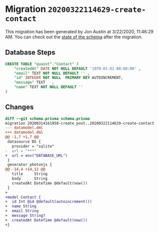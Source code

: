 # Migration `20200322114629-create-contact`

This migration has been generated by Jon Austin at 3/22/2020, 11:46:29 AM.
You can check out the [state of the schema](./schema.prisma) after the migration.

## Database Steps

```sql
CREATE TABLE "quaint"."Contact" (
    "createdAt" DATE NOT NULL DEFAULT '1970-01-01 00:00:00' ,
    "email" TEXT NOT NULL DEFAULT '' ,
    "id" INTEGER NOT NULL  PRIMARY KEY AUTOINCREMENT,
    "message" TEXT   ,
    "name" TEXT NOT NULL DEFAULT '' 
) 
```

## Changes

```diff
diff --git schema.prisma schema.prisma
migration 20200314161958-create_post..20200322114629-create-contact
--- datamodel.dml
+++ datamodel.dml
@@ -1,7 +1,7 @@
 datasource DS {
   provider = "sqlite"
-  url = "***"
+  url = env("DATABASE_URL")
 }
 generator photonjs {
@@ -14,4 +14,12 @@
   title     String
   body      String
   createdAt DateTime @default(now())
 }
+
+model Contact {
+  id Int @id @default(autoincrement())
+  name String
+  email String
+  message String?
+  createdAt DateTime @default(now())
+}
```


